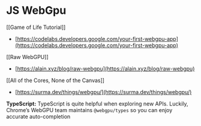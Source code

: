 # JS WebGpu

[[Game of Life Tutorial]]

- [https://codelabs.developers.google.com/your-first-webgpu-app](https://codelabs.developers.google.com/your-first-webgpu-app)

[[Raw WebGPU]]

- [https://alain.xyz/blog/raw-webgpu](https://alain.xyz/blog/raw-webgpu)

[[All of the Cores, None of the Canvas]]

- [https://surma.dev/things/webgpu/](https://surma.dev/things/webgpu/)

**TypeScript:**
TypeScript is quite helpful when exploring new APIs. Luckily, Chrome’s WebGPU team maintains `@webgpu/types` so you can enjoy accurate auto-completion
